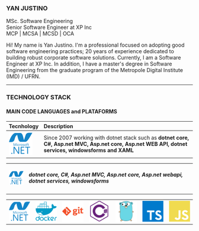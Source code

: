 ### YAN JUSTINO
MSc. Software Engineering  
Senior Software Engineer at XP Inc  
MCP | MCSA | MCSD | OCA  

Hi! My name is Yan Justino. I'm a professional focused on adopting good software engineering practices; 20 years of experience dedicated to building robust corporate software solutions. Currently, I am a Software Engineer at XP Inc. In addition, I have a master's degree in Software Engineering from the graduate program of the Metropole Digital Institute (IMD) / UFRN. 

---

### TECHNOLOGY STACK

#### MAIN CODE LANGUAGES and PLATAFORMS

| Tecnhology | Description |
| --- | :----------- |
| <img src="https://raw.githubusercontent.com/devicons/devicon/master/icons/dot-net/dot-net-plain-wordmark.svg" width="64px" /> | Since 2007 working with dotnet stack such as **dotnet core, C#, Asp.net MVC, Asp.net core, Asp.net WEB API, dotnet services, windowsforms and XAML** |



<table>
  <tbody>
    <tr>
      <td>
        <img src="https://raw.githubusercontent.com/devicons/devicon/master/icons/dot-net/dot-net-plain-wordmark.svg" width="64px" />
      </td>
      <td>
        <h5>dotnet core, C#, Asp.net MVC, Asp.net core, Asp.net webapi, dotnet services, windowsforms</h5>
      </td>
    </tr>
  </tbody>
</table>


<table>
  <tbody>
    <tr>
      <td>
        <img src="https://raw.githubusercontent.com/devicons/devicon/master/icons/dot-net/dot-net-plain-wordmark.svg" width="64px" />
      </td>
      <td>
        <img src="https://raw.githubusercontent.com/devicons/devicon/master/icons/docker/docker-plain-wordmark.svg" width="64px" />
      </td>
      <td>
        <img src="https://github.com/devicons/devicon/blob/master/icons/git/git-plain-wordmark.svg" width="64px" />
      </td>
      <td>
        <img src="https://raw.githubusercontent.com/devicons/devicon/master/icons/csharp/csharp-line.svg" width="64px" />
      </td>
      <td>
        <img src="https://raw.githubusercontent.com/devicons/devicon/master/icons/go/go-original.svg" width="64px" />
      </td>
      <td>
        <img src="https://github.com/devicons/devicon/blob/master/icons/typescript/typescript-plain.svg" width="64px" />
      </td>      
      <td>
        <img src="https://github.com/devicons/devicon/blob/master/icons/javascript/javascript-plain.svg" width="64px" />
      </td>            
    </tr>
  </tbody>
</table>



<!--
**yanjustino/yanjustino** is a ✨ _special_ ✨ repository because its `README.md` (this file) appears on your GitHub profile.

Here are some ideas to get you started:

- 🔭 I’m currently working on ...
- 🌱 I’m currently learning ...
- 👯 I’m looking to collaborate on ...
- 🤔 I’m looking for help with ...
- 💬 Ask me about ...
- 📫 How to reach me: ...
- 😄 Pronouns: ...
- ⚡ Fun fact: ...
-->
